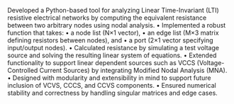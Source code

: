Developed a Python-based tool for analyzing Linear Time-Invariant (LTI) resistive electrical networks by computing the equivalent resistance between two arbitrary nodes using nodal analysis.
•	Implemented a robust function that takes:
•	a node list (N×1 vector),
•	an edge list (M×3 matrix defining resistors between nodes), and
•	a port (2×1 vector specifying input/output nodes).
•	Calculated resistance by simulating a test voltage source and solving the resulting linear system of equations.
•	Extended functionality to support linear dependent sources such as VCCS (Voltage-Controlled Current Sources) by integrating Modified Nodal Analysis (MNA).
•	Designed with modularity and extensibility in mind to support future inclusion of VCVS, CCCS, and CCVS components.
•	Ensured numerical stability and correctness by handling singular matrices and edge cases.
